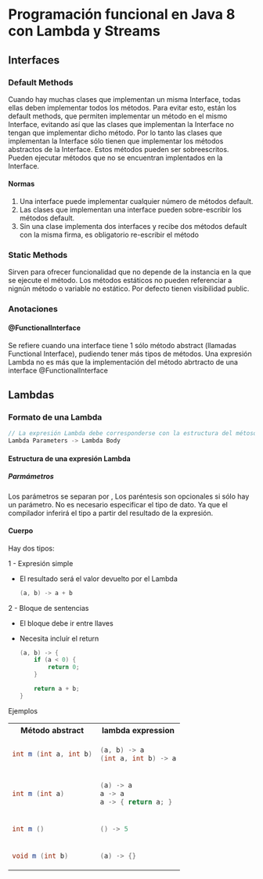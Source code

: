 # Programación funcional en Java 8 con Lambda y Streams

## Interfaces

### Default Methods

Cuando hay muchas clases que implementan un misma Interface, todas ellas deben implementar todos los métodos.
Para evitar esto, están los default methods, que permiten implementar un método en el mismo Interface, evitando así que las clases que implementan la Interface no tengan que implementar dicho método. Por lo tanto las clases que implementan la Interface sólo tienen que implementar los métodos abstractos de la Interface.
Estos métodos pueden ser sobreescritos.
Pueden ejecutar métodos que no se encuentran implentados en la Interface.

#### Normas
1. Una interface puede implementar cualquier número de métodos default.
2. Las clases que implementan una interface pueden sobre-escribir los métodos default.
3. Sin una clase implementa dos interfaces y recibe dos métodos default con la misma firma, es obligatorio re-escribir el método

### Static Methods

Sirven para ofrecer funcionalidad que no depende de la instancia en la que se ejecute el método.
Los métodos estáticos no pueden referenciar a nignún método o variable no estático.
Por defecto tienen visibilidad public.

### Anotaciones

#### @FunctionalInterface

Se refiere cuando una interface tiene 1 sólo método abstract (llamadas Functional Interface), pudiendo tener más tipos de métodos.
Una expresión Lambda no es más que la implementación del método abrtracto de una interface @FunctionalInterface

## Lambdas

### Formato de una Lambda

```java
// La expresión Lambda debe corresponderse con la estructura del métoso abstracto que implementa. tanto en los parámetros como en el resultado de la expresión.
Lambda Parameters -> Lambda Body
```

#### Estructura de una expresión Lambda

##### Parmámetros

Los parámetros se separan por ,
Los paréntesis son opcionales si sólo hay un parámetro.
No es necesario especificar el tipo de dato. Ya que el compilador inferirá el tipo a partir del resultado de la expresión.

#### Cuerpo

Hay dos tipos:

1 - Expresión simple

- El resultado será el valor devuelto por el Lambda

    ```java
    (a, b) -> a + b
    ```

2 - Bloque de sentencias

- El bloque debe ir entre llaves

- Necesita incluír el return

    ```java
    (a, b) -> {
        if (a < 0) {
            return 0;
        }

        return a + b;
    }
    ```


Ejemplos
<table>
<tr>
    <th>Método abstract</th>
    <th>lambda expression</th>
  </tr>
<tr>
<td>

```java
int m (int a, int b)
```

</td>
<td>

  ```java
(a, b) -> a
(int a, int b) -> a
  ```

</td>
</tr>

<tr>
<td>

  ```java
int m (int a)
  ```

</td>
<td>

  ```java
(a) -> a
a -> a
a -> { return a; }
  ```

</td>
</tr>

<tr>
<td>

  ```java
int m ()
  ```

</td>
<td>

  ```java
() -> 5
  ```

</td>
</tr>

<tr>
<td>

  ```java
void m (int b)
  ```

</td>
<td>

  ```java
(a) -> {}
  ```

</td>
</tr>
</table>
